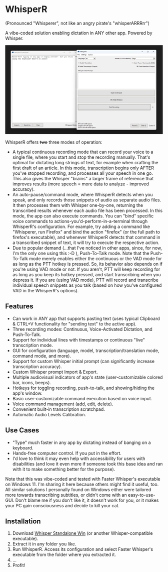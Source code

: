 # WhisperR

(Pronounced "Whisperer", not like an angry pirate's "whisperARRRrr")

A vibe-coded solution enabling dictation in ANY other app. Powered by Whisper.

![WhisperR interface](https://github.com/Derducken/WhisperR/blob/master/WhisperR.jpg)

WhisperR offers ~~two~~ three modes of operation:

- A typical continuous recording mode that can record your voice to a single file, where you start and stop the recording manually. That's optimal for dictating long strings of text, for example when crafting the first draft of an article. In this mode, transcription begins only AFTER you've stopped recording, and processes all your speech in one go. This also gives the Whisper "brains" a larger frame of reference that improves results (more speech = more data to analyze - improved accuracy).
- An auto-pause/command mode, where WhisperR detects when you speak, and only records those snippets of audio as separate audio files. It then processes them with Whisper one-by-one, returning the transcribed results whenever each audio file has been processed. In this mode, the app can also execute commands. You can "bind" specific voice commands to actions-you'd-perform-in-a-terminal through WhisperR's configuration. For example, try adding a command like "Whisperer, run Firefox" and bind the action "firefox" (or the full path to firefox's executable), and whenever WhisperR detects that command in a transcribed snippet of text, it will try to execute the respective action.
- Due to popular demand (...that I've noticed in other apps, since, for now, I'm the only one using this :-D ), Push-To-Talk mode. Note that the Push-To-Talk mode merely enables either the continuous or the VAD mode for as long as the PTT hotkey is pressed. So, its behavior also depends on if you're using VAD mode or not. If you aren't, PTT will keep recording for as long as you keep its hotkey pressed, and start transcribing when you depress it. If you are (using VAD mode), PTT will record and transcribe individual speech snippets as you talk (based on how you've configured VAD in the WhisperR's options).

## Features

*   Can work in ANY app that supports pasting text (uses typical Clipboard & CTRL+V functionality for "sending text" to the active app).
*   Three recording modes: Continuous, Voice-Activated Dictation, and Push-To-Talk.
*   Support for individual lines with timestamps or continuous "live" transcription mode.
*   GUI for configuration (language, model, transcription/translation mode, command mode, and more).
*   Support for custom Whisper initial prompt (can significantly increase transcription accuracy).
*   Custom Whisper prompt Import & Export. 
*   Multiple audiovisual indicators of app's state (user-customizable colored bar, icons, beeps).
*   Hotkeys for toggling recording, push-to-talk, and showing/hiding the app's window.
*   Basic user-customizable command execution based on voice input.
*   Voice command management (add, edit, delete).
*   Convenient built-in transcription scratchpad.
*   Automatic Audio Levels Calibration.


## Use Cases

*   "Type" much faster in any app by dictating instead of banging on a keyboard.
*   Hands-free computer control. If you put in the effort.
*   I'd love to think it may even help with accessibility for users with disabilities (and love it even more if someone took this base idea and ran with it to make something better for the purpose).

Note that this was vibe-coded and tested with Faster Whisper's executable on Windows 11. I'm sharing it here because others might find it useful, too. All similar solutions I personally found on Windows either were tailored more towards transcribing subtitles, or didn't come with an easy-to-use-GUI. Don't blame me if you don't like it, it doesn't work for you, or it makes your PC gain consciousness and decide to kill your cat.

## Installation
1. Download [Whisper Standalone Win](https://github.com/Purfview/whisper-standalone-win) (or another Whisper-compatible executable).
2. Extract it in any folder you like.
3. Run WhisperR. Access its configuration and select Faster Whisper's executable from the folder where you extracted it.
4. ...
5. Profit!